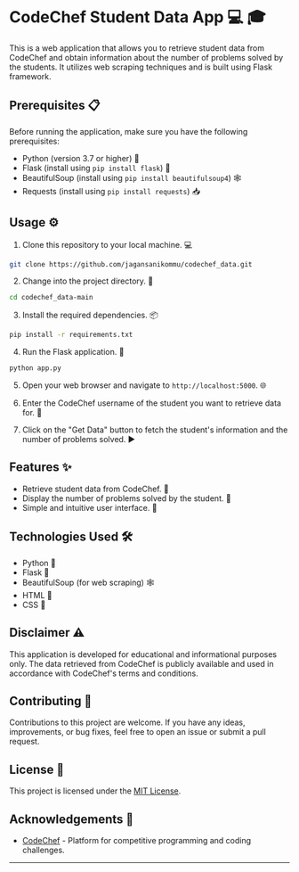 # CodeChef Student Data App :computer: :mortar_board:

This is a web application that allows you to retrieve student data from CodeChef and obtain information about the number of problems solved by the students. It utilizes web scraping techniques and is built using Flask framework.

## Prerequisites :clipboard:

Before running the application, make sure you have the following prerequisites:

- Python (version 3.7 or higher) :snake:
- Flask (install using `pip install flask`) :rocket:
- BeautifulSoup (install using `pip install beautifulsoup4`) :spider_web:
- Requests (install using `pip install requests`) :inbox_tray:

## Usage :gear:

1. Clone this repository to your local machine. :computer:

```bash
git clone https://github.com/jagansanikommu/codechef_data.git
```

2. Change into the project directory. :file_folder:

```bash
cd codechef_data-main
```

3. Install the required dependencies. :package:

```bash
pip install -r requirements.txt
```

4. Run the Flask application. :rocket:

```bash
python app.py
```

5. Open your web browser and navigate to `http://localhost:5000`. :globe_with_meridians:

6. Enter the CodeChef username of the student you want to retrieve data for. :pencil:

7. Click on the "Get Data" button to fetch the student's information and the number of problems solved. :arrow_forward:

## Features :sparkles:

- Retrieve student data from CodeChef. :mag_right:
- Display the number of problems solved by the student. :memo:
- Simple and intuitive user interface. :art:

## Technologies Used :hammer_and_wrench:

- Python :snake:
- Flask :rocket:
- BeautifulSoup (for web scraping) :spider_web:
- HTML :page_facing_up:
- CSS :art:

## Disclaimer :warning:

This application is developed for educational and informational purposes only. The data retrieved from CodeChef is publicly available and used in accordance with CodeChef's terms and conditions.

## Contributing :handshake:

Contributions to this project are welcome. If you have any ideas, improvements, or bug fixes, feel free to open an issue or submit a pull request.

## License :page_with_curl:

This project is licensed under the [MIT License](LICENSE).

## Acknowledgements :pray:

- [CodeChef](https://www.codechef.com) - Platform for competitive programming and coding challenges.

---

